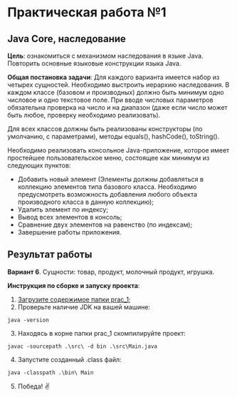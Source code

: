 # Практическая работа №1

## Java Core, наследование

**Цель**: ознакомиться с механизмом наследования в языке Java. Повторить основные языковые конструкции языка Java. 

**Общая постановка задачи**: Для каждого варианта имеется набор из четырех сущностей. Необходимо выстроить иерархию наследования. В каждом классе (базовом и производных) должно быть минимум одно числовое и одно текстовое поле. При вводе числовых параметров обязательна проверка на число и на диапазон (даже если число может быть любое, проверку необходимо реализовать).

Для всех классов должны быть реализованы конструкторы (по умолчанию, с параметрами), методы equals(), hashCode(), toString().

Необходимо реализовать консольное Java-приложение, которое имеет простейшее пользовательское меню, состоящее как минимум из следующих пунктов:

- Добавить новый элемент (Элементы должны добавляться в коллекцию элементов типа базового класса. Необходимо предусмотреть возможность добавления любого объекта производного класса в данную коллекцию);
- Удалить элемент по индексу;
- Вывод всех элементов в консоль;
- Сравнение двух элементов на равенство (по индексам);
- Завершение работы приложения.

## Результат работы

**Вариант 6**. Сущности: товар, продукт, молочный продукт, игрушка.

**Инструкция по сборке и запуску проекта**:
1. [Загрузите содержимое папки prac_1](https://minhaskamal.github.io/DownGit/#/home?url=https://github.com/shasoka/dcis/tree/master/practice/prac_1);
2. Проверьте наличие JDK на вашей машине:
```
java -version
```
3. Находясь в корне папки prac_1 скомпилируйте проект:
```
javac -sourcepath .\src\ -d bin .\src\Main.java
```
4. Запустите созданный .class файл:
```
java -classpath .\bin\ Main
```
5. Победа! ✌️